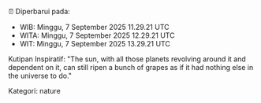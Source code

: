 ⏰ Diperbarui pada:
- WIB: Minggu, 7 September 2025 11.29.21 UTC
- WITA: Minggu, 7 September 2025 12.29.21 UTC
- WIT: Minggu, 7 September 2025 13.29.21 UTC

Kutipan Inspiratif:
"The sun, with all those planets revolving around it and dependent on it, can still ripen a bunch of grapes as if it had nothing else in the universe to do."


Kategori: nature

